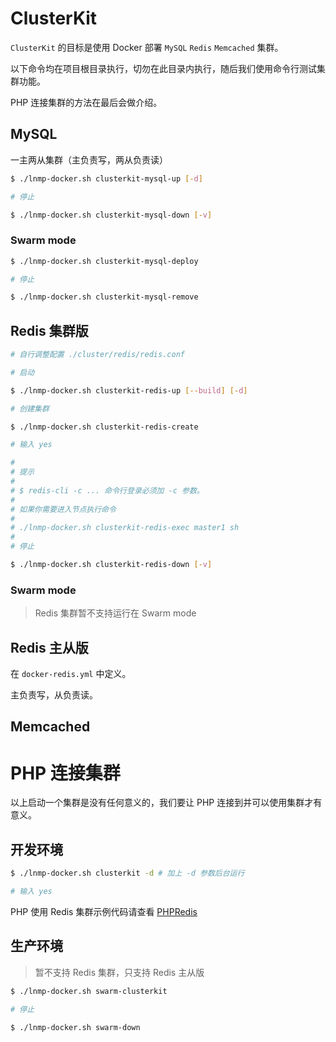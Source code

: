 # ClusterKit

`ClusterKit` 的目标是使用 Docker 部署 `MySQL` `Redis` `Memcached` 集群。

以下命令均在项目根目录执行，切勿在此目录内执行，随后我们使用命令行测试集群功能。

PHP 连接集群的方法在最后会做介绍。

## MySQL

一主两从集群（主负责写，两从负责读）

```bash
$ ./lnmp-docker.sh clusterkit-mysql-up [-d]

# 停止

$ ./lnmp-docker.sh clusterkit-mysql-down [-v]
```

### Swarm mode

```bash
$ ./lnmp-docker.sh clusterkit-mysql-deploy

# 停止

$ ./lnmp-docker.sh clusterkit-mysql-remove
```

## Redis 集群版

```bash
# 自行调整配置 ./cluster/redis/redis.conf

# 启动

$ ./lnmp-docker.sh clusterkit-redis-up [--build] [-d]

# 创建集群

$ ./lnmp-docker.sh clusterkit-redis-create

# 输入 yes

#
# 提示
#
# $ redis-cli -c ... 命令行登录必须加 -c 参数。
#
# 如果你需要进入节点执行命令
#
# ./lnmp-docker.sh clusterkit-redis-exec master1 sh
#
# 停止

$ ./lnmp-docker.sh clusterkit-redis-down [-v]
```

### Swarm mode

> Redis 集群暂不支持运行在 Swarm mode

## Redis 主从版

在 `docker-redis.yml` 中定义。

主负责写，从负责读。

## Memcached

# PHP 连接集群

以上启动一个集群是没有任何意义的，我们要让 PHP 连接到并可以使用集群才有意义。

## 开发环境

```bash
$ ./lnmp-docker.sh clusterkit -d # 加上 -d 参数后台运行

# 输入 yes
```

PHP 使用 Redis 集群示例代码请查看 [PHPRedis](https://github.com/khs1994-docker/lnmp/blob/master/app/demo/clusterkit-redis.php)

## 生产环境

>  暂不支持 Redis 集群，只支持 Redis 主从版

```bash
$ ./lnmp-docker.sh swarm-clusterkit

# 停止

$ ./lnmp-docker.sh swarm-down
```
